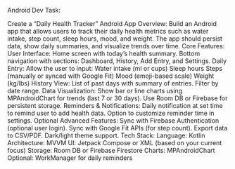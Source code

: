 Android Dev Task:
 
 
Create a “Daily Health Tracker” Android App
Overview:
Build an Android app that allows users to track their daily health metrics such as water intake, step count, sleep hours, mood, and weight. The app should persist data, show daily summaries, and visualize trends over time.
Core Features:
User Interface:
Home screen with today’s health summary.
Bottom navigation with sections: Dashboard, History, Add Entry, and Settings.
Daily Entry:
Allow the user to input:
Water intake (ml or cups)
Sleep hours
Steps (manually or synced with Google Fit)
Mood (emoji-based scale)
Weight (kg/lbs)
History View:
List of past days with summary of entries.
Filter by date range.
Data Visualization:
Show bar or line charts using MPAndroidChart for trends (last 7 or 30 days).
Use Room DB or Firebase for persistent storage.
Reminders & Notifications:
Daily notification at set time to remind user to add health data.
Option to customize reminder time in settings.
Optional Advanced Features:
Sync with Firebase Authentication (optional user login).
Sync with Google Fit APIs (for step count).
Export data to CSV/PDF.
Dark/light theme support.
Tech Stack:
Language: Kotlin
Architecture: MVVM
UI: Jetpack Compose or XML (based on your current focus)
Storage: Room DB or Firebase Firestore
Charts: MPAndroidChart
Optional: WorkManager for daily reminders
